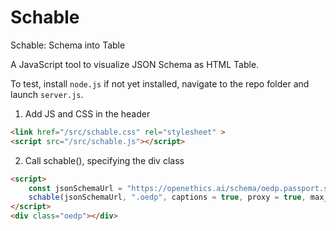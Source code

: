 # Schable
Schable: Schema into Table

A JavaScript tool to visualize JSON Schema as HTML Table.

To test, install `node.js` if not yet installed, navigate to the repo folder and launch `server.js`.

1. Add JS and CSS in the header

```html
<link href="/src/schable.css" rel="stylesheet" >
<script src="/src/schable.js"></script>
```

2. Call schable(), specifying the div class

```html
<script>
    const jsonSchemaUrl = "https://openethics.ai/schema/oedp.passport.schema.json";
    schable(jsonSchemaUrl, ".oedp", captions = true, proxy = true, max_depth = 12);
</script>
<div class="oedp"></div>
```